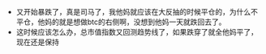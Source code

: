 - 又开始暴跌了，真是司马了，我他妈就应该在大反抽的时候平仓的，为什么不平仓，他妈的就是想做btc的右侧啊，没想到他妈一天就跌回去了。
- 这时候应该怎么办，总市值指数又回测趋势线了，如果跌穿了就全他妈平了，现在还是保持